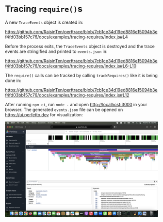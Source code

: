 # Tracing `require()`s

A new `TraceEvents` object is created in:

https://github.com/RaisinTen/perftrace/blob/7cb1ce34d19ed8816e15094b3ef4fd03bb157c76/docs/examples/tracing-requires/index.js#L4

Before the process exits, the `TraceEvents` object is destroyed and the trace events are stringified and printed to `events.json` in:

https://github.com/RaisinTen/perftrace/blob/7cb1ce34d19ed8816e15094b3ef4fd03bb157c76/docs/examples/tracing-requires/index.js#L6-L10

The `require()` calls can be tracked by calling `trackRequires()` like it is being done in:

https://github.com/RaisinTen/perftrace/blob/7cb1ce34d19ed8816e15094b3ef4fd03bb157c76/docs/examples/tracing-requires/index.js#L12

After running `npm ci`, run `node .` and open <http://localhost:3000> in your browser. The generated `events.json` file can be opened on <https://ui.perfetto.dev> for visualization:

![](./perfetto.png)
